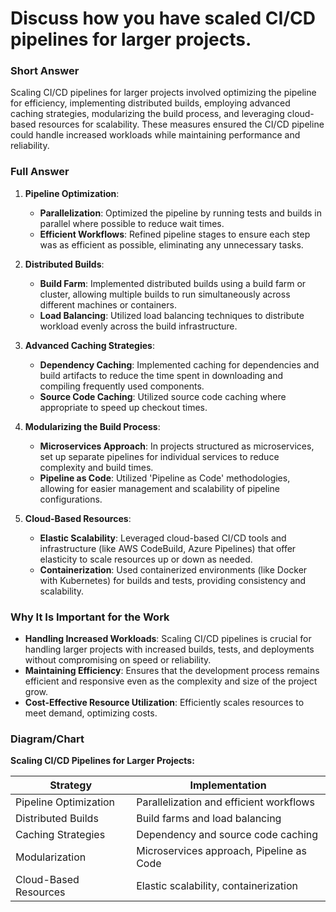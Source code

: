 # Discuss how you have scaled CI/CD pipelines for larger projects.

### Short Answer
Scaling CI/CD pipelines for larger projects involved optimizing the pipeline for efficiency, implementing distributed builds, employing advanced caching strategies, modularizing the build process, and leveraging cloud-based resources for scalability. These measures ensured the CI/CD pipeline could handle increased workloads while maintaining performance and reliability.

### Full Answer
1. **Pipeline Optimization**:
    - **Parallelization**: Optimized the pipeline by running tests and builds in parallel where possible to reduce wait times.
    - **Efficient Workflows**: Refined pipeline stages to ensure each step was as efficient as possible, eliminating any unnecessary tasks.

2. **Distributed Builds**:
    - **Build Farm**: Implemented distributed builds using a build farm or cluster, allowing multiple builds to run simultaneously across different machines or containers.
    - **Load Balancing**: Utilized load balancing techniques to distribute workload evenly across the build infrastructure.

3. **Advanced Caching Strategies**:
    - **Dependency Caching**: Implemented caching for dependencies and build artifacts to reduce the time spent in downloading and compiling frequently used components.
    - **Source Code Caching**: Utilized source code caching where appropriate to speed up checkout times.

4. **Modularizing the Build Process**:
    - **Microservices Approach**: In projects structured as microservices, set up separate pipelines for individual services to reduce complexity and build times.
    - **Pipeline as Code**: Utilized 'Pipeline as Code' methodologies, allowing for easier management and scalability of pipeline configurations.

5. **Cloud-Based Resources**:
    - **Elastic Scalability**: Leveraged cloud-based CI/CD tools and infrastructure (like AWS CodeBuild, Azure Pipelines) that offer elasticity to scale resources up or down as needed.
    - **Containerization**: Used containerized environments (like Docker with Kubernetes) for builds and tests, providing consistency and scalability.

### Why It Is Important for the Work
- **Handling Increased Workloads**: Scaling CI/CD pipelines is crucial for handling larger projects with increased builds, tests, and deployments without compromising on speed or reliability.
- **Maintaining Efficiency**: Ensures that the development process remains efficient and responsive even as the complexity and size of the project grow.
- **Cost-Effective Resource Utilization**: Efficiently scales resources to meet demand, optimizing costs.

### Diagram/Chart
**Scaling CI/CD Pipelines for Larger Projects:**

| Strategy               | Implementation                                 |
|------------------------|------------------------------------------------|
| Pipeline Optimization  | Parallelization and efficient workflows       |
| Distributed Builds     | Build farms and load balancing                |
| Caching Strategies     | Dependency and source code caching            |
| Modularization         | Microservices approach, Pipeline as Code      |
| Cloud-Based Resources  | Elastic scalability, containerization         |